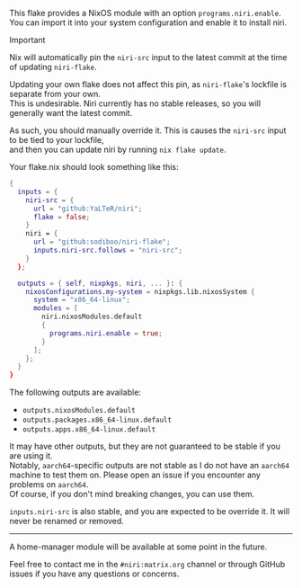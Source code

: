 This flake provides a NixOS module with an option `programs.niri.enable`. You can import it into your system configuration and enable it to install niri.

> [!important]
> Nix will automatically pin the `niri-src` input to the latest commit at the time of updating `niri-flake`.
> 
> Updating your own flake does not affect this pin, as `niri-flake`'s lockfile is separate from your own.  
> This is undesirable. Niri currently has no stable releases, so you will generally want the latest commit.
> 
> As such, you should manually override it. This is causes the `niri-src` input to be tied to your lockfile,  
> and then you can update niri by running `nix flake update`.

Your flake.nix should look something like this:

```nix
{
  inputs = {
    niri-src = {
      url = "github:YaLTeR/niri";
      flake = false;
    }
    niri = {
      url = "github:sodiboo/niri-flake";
      inputs.niri-src.follows = "niri-src";
    }
  };

  outputs = { self, nixpkgs, niri, ... }: {
    nixosConfigurations.my-system = nixpkgs.lib.nixosSystem {
      system = "x86_64-linux";
      modules = [
        niri.nixosModules.default
        {
          programs.niri.enable = true;
        }
      ];
    };
  }
}
```

The following outputs are available:

- `outputs.nixosModules.default`
- `outputs.packages.x86_64-linux.default`
- `outputs.apps.x86_64-linux.default`

It may have other outputs, but they are not guaranteed to be stable if you are using it.  
Notably, `aarch64`-specific outputs are not stable as I do not have an `aarch64` machine to test them on. Please open an issue if you encounter any problems on `aarch64`.  
Of course, if you don't mind breaking changes, you can use them.

`inputs.niri-src` is also stable, and you are expected to be override it. It will never be renamed or removed.

---

A home-manager module will be available at some point in the future.

Feel free to contact me in the `#niri:matrix.org` channel or through GitHub issues if you have any questions or concerns.
